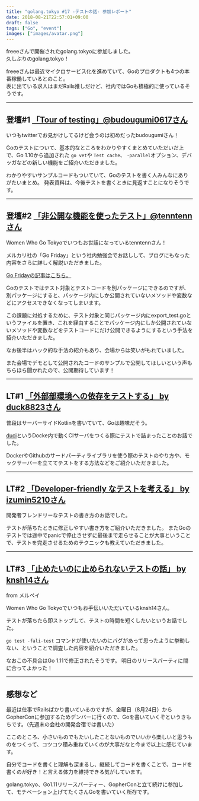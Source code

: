 ```yaml
---
title: "golang.tokyo #17 -テストの話- 参加レポート"
date: 2018-08-21T22:57:01+09:00
draft: false
tags: ["Go", "event"]
images: ["images/avatar.png"]
---
```

freeeさんで開催されたgolang.tokyoに参加しました。<br>
久しぶりのgolang.tokyo！

freeeさんは最近マイクロサービス化を進めていて、Goのプロダクトも4つの本番稼働しているとのこと。<br>
表に出ている求人はまだRails推しだけど、社内ではGoも積極的に使っているそうです。

***

## 登壇#1 [「Tour of testing」@budougumi0617さん](https://t.co/yaHeB71yRD)

いつもtwitterでお見かけしてるけど会うのは初めだったbudougumiさん！

Goのテストについて、基本的なところをわかりやすくまとめていただいだ上で、Go 1.10から追加された `go vet`や `Test cache`、 `-parallel`オプション、デバッガなどの新しい機能をご紹介いただきました。

わかりやすいサンプルコードもついていて、Goのテストを書く人みんなにありがたいまとめ。
発表資料は、今後テストを書くときに見返すことになりそうです。

***

## 登壇#2 [「非公開な機能を使ったテスト」@tenntennさん](https://speakerdeck.com/budougumi0617/tour-of-testing-in-2018)

Women Who Go Tokyoでいつもお世話になっているtenntennさん！

メルカリ社の「Go Friday」という社内勉強会でお話しして、ブログにもなった内容をさらに詳しく解説いただきました。

[Go Fridayの記事はこちら。](https://tech.mercari.com/entry/2018/08/08/080000)

Goのテストではテスト対象とテストコードを別パッケージにできるのですが、別パッケージにすると、パッケージ内にしか公開されていないメソッドや変数などにアクセスできなくなってしまいます。

この課題に対処するために、テスト対象と同じパッケージ内にexport_test.goというファイルを置き、これを経由することでパッケージ内にしか公開されていないメソッドや変数などをテストコードにだけ公開できるようにするという手法を紹介いただきました。

なお後半はハック的な手法の紹介もあり、会場からは笑いがもれていました。

また会場でデモとして公開されたコードのサンプルで公開してほしいという声もちらほら聞かれたので、公開期待しています！

***

## LT#1 [「外部部環境への依存をテストする」 by duck8823さん](https://www.slideshare.net/ShunsukeMaeda/ss-110757746)

普段はサーバーサイドKotlinを書いていて、Goは趣味だそう。

[duci](https://t.co/Ktxw4TMb9b)というDocke内で動くCIサーバをつくる際にテストで詰まったことのお話でした。

DockerやGithubのサードパーティライブラリを使う際のテストのやり方や、モックサーバーを立ててテストをする方法などをご紹介いただきました。

***

## LT#2 [「Developer-friendly なテストを考える」 by izumin5210さん](https://speakerdeck.com/izumin5210/tips-for-develoepr-friendly-testing-number-golangtokyo)

開発者フレンドリーなテストの書き方のお話でした。

テストが落ちたときに修正しやすい書き方をご紹介いただきました。
またGoのテストでは途中でpanicで停止させずに最後まで走らせることが大事ということで、テストを完走させるためのテクニックも教えていただきました。

***

## LT#3 [「止めたいのに止められないテストの話」 by knsh14さん](https://talks.godoc.org/github.com/knsh14/go-slides/lt-go-test-failfast.slide#1)
from メルペイ

Women Who Go Tokyoでいつもお手伝いいただいているknsh14さん。

テストが落ちたら即ストップして、テストの時間を短くしたいというお話でした。

`go test -fali-test` コマンドが使いたいのにバグがあって思ったように挙動しない、ということで調査した内容を紹介いただきました。

なおこの不具合はGo 1.11で修正されたそうです。
明日のリリースパーティに間に合ってよかった！

***

## 感想など
最近は仕事でRailsばかり書いているのですが、金曜日（8月24日）からGopherConに参加するためデンバーに行くので、Goを書いていくぞというきもちです。（先週末の会社の開発合宿では書いた）

ここのところ、小さいものでもたいしたことないものでいいから楽しいと思うものをつくって、コツコツ積み重ねていくのが大事だなと今まで以上に感じています。

自分でコードを書くと理解も深まるし、継続してコードを書くことで、コードを書くのが好き！と言える体力を維持できる気がしています。


golang.tokyo、Go1.11リリースパーティー、GopherConと立て続けに参加して、モチベーション上げてたくさんGoを書いていく所存です。
